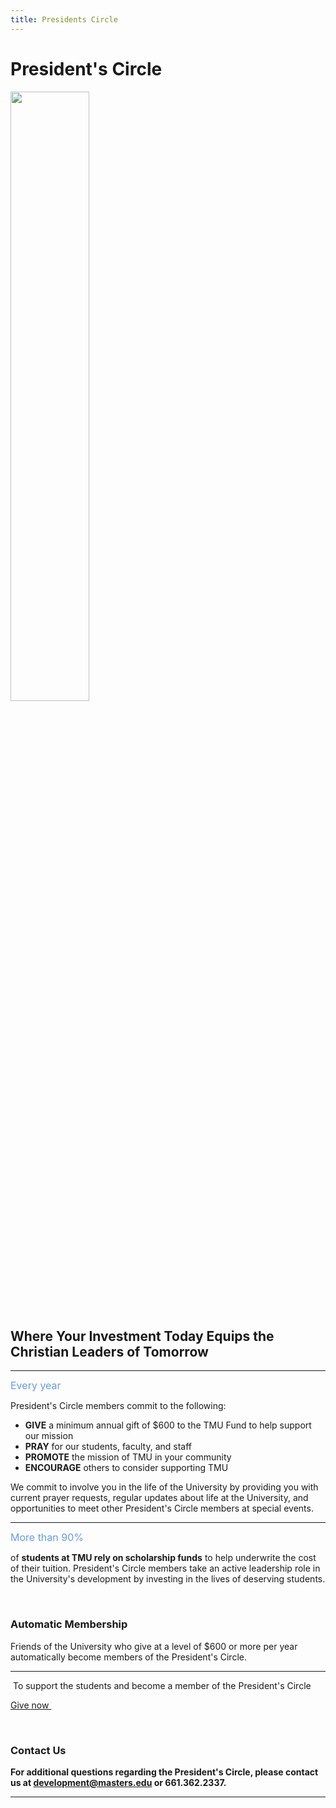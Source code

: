 ```yaml
---
title: Presidents Circle
---
```


<h1>President's Circle</h1>
<img class="centerimg" alt="" src="{{ '/uploads/presidentscircle.png' | prepend: site.url }}" rel="7861" width="50%" />
<h2>Where Your Investment Today Equips the Christian Leaders of Tomorrow</h2>
<hr />
<p><span style="color: #669beb; font-size: 16px; line-height: 19px;">Every year</span></p>
<p>President's Circle members commit to the following:</p>
<ul>
<li><strong>GIVE</strong> a minimum annual gift of $600 to the TMU Fund to help support our mission</li>
<li><strong>PRAY</strong> for our students, faculty, and staff</li>
<li><strong>PROMOTE</strong> the mission of TMU in your community</li>
<li><strong>ENCOURAGE</strong> others to consider supporting TMU</li>
</ul>
<p>We commit to involve you in the life of the University by providing you with current prayer requests, regular updates about life at the University, and opportunities to meet other President's Circle members at special events.</p>
<hr />
<p><span style="color: #669beb; font-size: 16px; line-height: 19px;">More than 90%</span></p>
<p>of <strong>students at TMU rely on scholarship funds</strong> to help underwrite the cost of their tuition. President's Circle members take an active leadership role in the University's development by investing in the lives of deserving students.</p>
<p> </p>
<h3>Automatic Membership</h3>
<p>Friends of the University who give at a level of $600 or more per year automatically become members of the President's Circle.</p>
<hr />
<p> <span>To support the students and become a member of the President's Circle</span></p>
<p><a href="https://give.cornerstone.cc/The+Masters+University" class="btn btn-navy">Give now </a></p>
<p> </p>
<h3>Contact Us</h3>
<p><strong>For additional questions regarding the President's Circle, please contact us at <a href="mailto:development@masters.edu" target="_blank">development@masters.edu</a> or 661.362.2337.</strong></p>
<hr />
